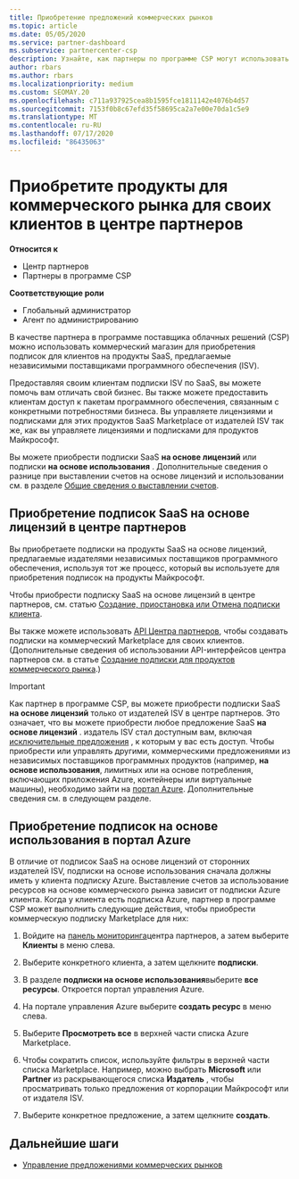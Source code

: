 ```yaml
---
title: Приобретение предложений коммерческих рынков
ms.topic: article
ms.date: 05/05/2020
ms.service: partner-dashboard
ms.subservice: partnercenter-csp
description: Узнайте, как партнеры по программе CSP могут использовать магазин партнеров для покупки предложений SaaS от независимых поставщиков программного обеспечения (ISV).
author: rbars
ms.author: rbars
ms.localizationpriority: medium
ms.custom: SEOMAY.20
ms.openlocfilehash: c711a937925cea8b1595fce1811142e4076b4d57
ms.sourcegitcommit: 7153f0b8c67efd35f58695ca2a7e00e70da1c5e9
ms.translationtype: MT
ms.contentlocale: ru-RU
ms.lasthandoff: 07/17/2020
ms.locfileid: "86435063"
---
```

# <a name="purchase-commercial-marketplace-products-for-your-customers-in-partner-center"></a>Приобретите продукты для коммерческого рынка для своих клиентов в центре партнеров

**Относится к**

- Центр партнеров
- Партнеры в программе CSP

**Соответствующие роли**

- Глобальный администратор
- Агент по администрированию

В качестве партнера в программе поставщика облачных решений (CSP) можно использовать коммерческий магазин для приобретения подписок для клиентов на продукты SaaS, предлагаемые независимыми поставщиками программного обеспечения (ISV). 

Предоставляя своим клиентам подписки ISV по SaaS, вы можете помочь вам отличать свой бизнес. Вы также можете предоставить клиентам доступ к пакетам программного обеспечения, связанным с конкретными потребностями бизнеса. Вы управляете лицензиями и подписками для этих продуктов SaaS Marketplace от издателей ISV так же, как вы управляете лицензиями и подписками для продуктов Майкрософт.

Вы можете приобрести подписки SaaS **на основе лицензий** или подписки **на основе использования** . Дополнительные сведения о разнице при выставлении счетов на основе лицензий и использовании см. в разделе [Общие сведения о выставлении счетов](billing-basics.md).

## <a name="purchase-license-based-saas-subscriptions-in-partner-center"></a>Приобретение подписок SaaS на основе лицензий в центре партнеров

Вы приобретаете подписки на продукты SaaS на основе лицензий, предлагаемые издателями независимых поставщиков программного обеспечения, используя тот же процесс, который вы используете для приобретения подписок на продукты Майкрософт.

Чтобы приобрести подписку SaaS на основе лицензий в центре партнеров, см. статью [Создание, приостановка или Отмена подписки клиента](create-a-new-subscription.md#create-a-new-subscription).

Вы также можете использовать [API Центра партнеров](https://docs.microsoft.com/partner-center/develop/), чтобы создавать подписки на коммерческий Marketplace для своих клиентов. (Дополнительные сведения об использовании API-интерфейсов центра партнеров см. в статье [Создание подписки для продуктов коммерческого рынка](https://docs.microsoft.com/partner-center/develop/create-subscription-azure-marketplace-products).)

>[!IMPORTANT]
> Как партнер в программе CSP, вы можете приобрести подписки SaaS **на основе лицензий** только от издателей ISV в центре партнеров. Это означает, что вы можете приобрести любое предложение SaaS **на основе лицензий** . издатель ISV стал доступным вам, включая [исключительные предложения](csp-commercial-marketplace-discover.md#learn-about-marketplace-exclusive-offers) , к которым у вас есть доступ. Чтобы приобрести или управлять другими, коммерческими предложениями из независимых поставщиков программных продуктов (например, **на основе использования**, лимитных или на основе потребления, включающих приложения Azure, контейнеры или виртуальные машины), необходимо зайти на [портал Azure](https://portal.azure.com/). Дополнительные сведения см. в следующем разделе.

## <a name="purchase-usage-based-subscriptions-in-the-azure-portal"></a>Приобретение подписок на основе использования в портал Azure

В отличие от подписок SaaS на основе лицензий от сторонних издателей ISV, подписки на основе использования сначала должны иметь у клиента подписку Azure. Выставление счетов за использование ресурсов на основе коммерческого рынка зависит от подписки Azure клиента. Когда у клиента есть подписка Azure, партнер в программе CSP может выполнить следующие действия, чтобы приобрести коммерческую подписку Marketplace для них:

1. Войдите на [панель мониторинга](https://partner.microsoft.com/dashboard)центра партнеров, а затем выберите **Клиенты** в меню слева.

2. Выберите конкретного клиента, а затем щелкните **подписки**.  

3. В разделе **подписки на основе использования**выберите **все ресурсы**. Откроется портал управления Azure.

4. На портале управления Azure выберите **создать ресурс** в меню слева.

5. Выберите **Просмотреть все** в верхней части списка Azure Marketplace.

6. Чтобы сократить список, используйте фильтры в верхней части списка Marketplace. Например, можно выбрать **Microsoft** или **Partner** из раскрывающегося списка **Издатель** , чтобы просматривать только предложения от корпорации Майкрософт или от издателя ISV.

7. Выберите конкретное предложение, а затем щелкните **создать**.

## <a name="next-steps"></a>Дальнейшие шаги

- [Управление предложениями коммерческих рынков](csp-commercial-marketplace-purchase.md)